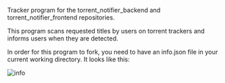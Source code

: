 Tracker program for the torrent_notifier_backend and torrent_notifier_frontend repositories.

This program scans requested titles by users on torrent trackers and informs users when they are detected.

In order for this program to fork, you need to have an info.json file in your current working directory. It looks like this:

![info](https://github.com/Xeraphin/torrent_notifier_tracker/blob/master/images/trackers.png?raw=true)